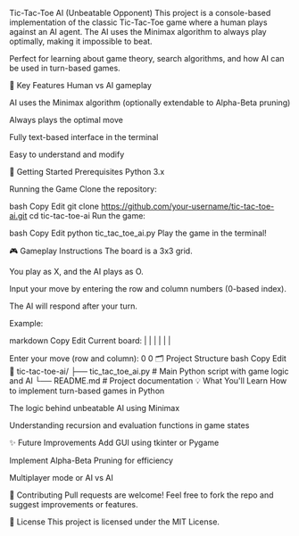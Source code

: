 Tic-Tac-Toe AI (Unbeatable Opponent) This project is a console-based implementation of the classic Tic-Tac-Toe game where a human plays against an AI agent. The AI uses the Minimax algorithm to always play optimally, making it impossible to beat.

Perfect for learning about game theory, search algorithms, and how AI can be used in turn-based games.

🧠 Key Features Human vs AI gameplay

AI uses the Minimax algorithm (optionally extendable to Alpha-Beta pruning)

Always plays the optimal move

Fully text-based interface in the terminal

Easy to understand and modify

🚀 Getting Started Prerequisites Python 3.x

Running the Game Clone the repository:

bash Copy Edit git clone https://github.com/your-username/tic-tac-toe-ai.git cd tic-tac-toe-ai Run the game:

bash Copy Edit python tic_tac_toe_ai.py Play the game in the terminal!

🎮 Gameplay Instructions The board is a 3x3 grid.

You play as X, and the AI plays as O.

Input your move by entering the row and column numbers (0-based index).

The AI will respond after your turn.

Example:

markdown Copy Edit Current board: | |
| |
| |

Enter your move (row and column): 0 0 🗂 Project Structure bash Copy Edit 📁 tic-tac-toe-ai/ ├── tic_tac_toe_ai.py # Main Python script with game logic and AI └── README.md # Project documentation 💡 What You'll Learn How to implement turn-based games in Python

The logic behind unbeatable AI using Minimax

Understanding recursion and evaluation functions in game states

✨ Future Improvements Add GUI using tkinter or Pygame

Implement Alpha-Beta Pruning for efficiency

Multiplayer mode or AI vs AI

🤝 Contributing Pull requests are welcome! Feel free to fork the repo and suggest improvements or features.

📄 License This project is licensed under the MIT License.
